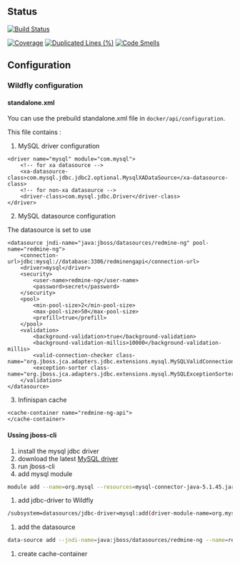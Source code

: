 ## Status
[![Build Status](https://travis-ci.org/famaridon/redmine-ng-api.svg?branch=develop)](https://travis-ci.org/famaridon/redmine-ng-api)

[![Coverage](https://sonarcloud.io/api/project_badges/measure?project=com.famaridon%3Aredmine-ng-api&metric=coverage)](https://sonarcloud.io/dashboard?id=com.famaridon%3Aredmine-ng-api)
[![Duplicated Lines (%)](https://sonarcloud.io/api/project_badges/measure?project=com.famaridon%3Aredmine-ng-api&metric=duplicated_lines_density)](https://sonarcloud.io/dashboard?id=com.famaridon%3Aredmine-ng-api)
[![Code Smells](https://sonarcloud.io/api/project_badges/measure?project=com.famaridon%3Aredmine-ng-api&metric=code_smells)](https://sonarcloud.io/dashboard?id=com.famaridon%3Aredmine-ng-api)

## Configuration

### Wildfly configuration

#### standalone.xml

You can use the prebuild standalone.xml file in ```docker/api/configuration```.

This file contains :

1. MySQL driver configuration
```
<driver name="mysql" module="com.mysql">
	<!-- for xa datasource -->
	<xa-datasource-class>com.mysql.jdbc.jdbc2.optional.MysqlXADataSource</xa-datasource-class>
	<!-- for non-xa datasource -->
	<driver-class>com.mysql.jdbc.Driver</driver-class>
</driver>
```

2. MySQL datasource configuration

The datasource is set to use 

```
<datasource jndi-name="java:jboss/datasources/redmine-ng" pool-name="redmine-ng">
	<connection-url>jdbc:mysql://database:3306/redminengapi</connection-url>
	<driver>mysql</driver>
	<security>
		<user-name>redmine-ng</user-name>
		<password>secret</password>
	</security>
	<pool>
		<min-pool-size>2</min-pool-size>
		<max-pool-size>50</max-pool-size>
		<prefill>true</prefill>
	</pool>
	<validation>
		<background-validation>true</background-validation>
		<background-validation-millis>10000</background-validation-millis>
		<valid-connection-checker class-name="org.jboss.jca.adapters.jdbc.extensions.mysql.MySQLValidConnectionChecker"/>
		<exception-sorter class-name="org.jboss.jca.adapters.jdbc.extensions.mysql.MySQLExceptionSorter"/>
	</validation>
</datasource>
```

3. Infinispan cache

```
<cache-container name="redmine-ng-api">
</cache-container>
```

#### Ussing jboss-cli

1. install the mysql jdbc driver
 1. download the latest [MySQL driver](https://dev.mysql.com/downloads/connector/j/)
 1. run jboss-cli
 1. add mysql module
```bash
module add --name=org.mysql --resources=mysql-connector-java-5.1.45.jar --dependencies=javax.api,javax.transaction.api
 ```
 1. add jdbc-driver to Wildfly
```bash
/subsystem=datasources/jdbc-driver=mysql:add(driver-module-name=org.mysql,driver-name=mysql,driver-class-name=com.mysql.jdbc.Driver,driver-xa-datasource-class-name=com.mysql.jdbc.jdbc2.optional.MysqlXADataSource)
``` 
1. add the datasource
```bash
data-source add --jndi-name=java:jboss/datasources/redmine-ng --name=redmine-ng --connection-url=jdbc:mysql://localhost:3306/redmine-ng?autoReconnect=true&useSSL=false --driver-name=mysql --user-name=root --password=manager --jta=false
```

1. create cache-container



